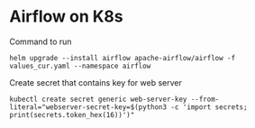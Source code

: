 # Airflow on K8s

<p>Command to run<p>

```
helm upgrade --install airflow apache-airflow/airflow -f values_cur.yaml --namespace airflow
```

<p>Create secret that contains key for web server<p>

```
kubectl create secret generic web-server-key --from-literal="webserver-secret-key=$(python3 -c 'import secrets; print(secrets.token_hex(16))')"
```